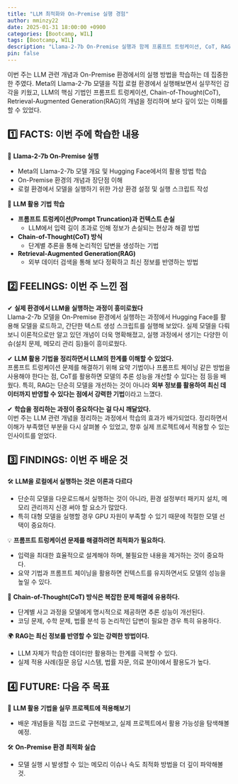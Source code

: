 ```yaml
---
title: "LLM 최적화와 On-Premise 실행 경험"
author: mminzy22
date: 2025-01-31 18:00:00 +0900
categories: [Bootcamp, WIL]
tags: [Bootcamp, WIL]
description: "Llama-2-7b On-Premise 실행과 함께 프롬프트 트렁케이션, CoT, RAG 등 LLM 활용 기법을 학습한 한 주."
pin: false
---
```




이번 주는 LLM 관련 개념과 On-Premise 환경에서의 실행 방법을 학습하는 데 집중한 한 주였다. Meta의 Llama-2-7b 모델을 직접 로컬 환경에서 실행해보면서 실무적인 감각을 키웠고, LLM의 핵심 기법인 프롬프트 트렁케이션, Chain-of-Thought(CoT), Retrieval-Augmented Generation(RAG)의 개념을 정리하며 보다 깊이 있는 이해를 할 수 있었다.


## 1️⃣ FACTS: 이번 주에 학습한 내용

📌 **Llama-2-7b On-Premise 실행**  
- Meta의 Llama-2-7b 모델 개요 및 Hugging Face에서의 활용 방법 학습  
- On-Premise 환경의 개념과 장단점 이해  
- 로컬 환경에서 모델을 실행하기 위한 가상 환경 설정 및 실행 스크립트 작성  

📌 **LLM 활용 기법 학습**  
- **프롬프트 트렁케이션(Prompt Truncation)과 컨텍스트 손실**  
  - LLM에서 입력 길이 초과로 인해 정보가 손실되는 현상과 해결 방법  
- **Chain-of-Thought(CoT) 방식**  
  - 단계별 추론을 통해 논리적인 답변을 생성하는 기법  
- **Retrieval-Augmented Generation(RAG)**  
  - 외부 데이터 검색을 통해 보다 정확하고 최신 정보를 반영하는 방법  


## 2️⃣ FEELINGS: 이번 주 느낀 점

✔ **실제 환경에서 LLM을 실행하는 과정이 흥미로웠다**  
Llama-2-7b 모델을 On-Premise 환경에서 실행하는 과정에서 Hugging Face를 활용해 모델을 로드하고, 간단한 텍스트 생성 스크립트를 실행해 보았다. 실제 모델을 다뤄보니 이론적으로만 알고 있던 개념이 더욱 명확해졌고, 실행 과정에서 생기는 다양한 이슈(설치 문제, 메모리 관리 등)들이 흥미로웠다.

✔ **LLM 활용 기법을 정리하면서 LLM의 한계를 이해할 수 있었다.**  
프롬프트 트렁케이션 문제를 해결하기 위해 요약 기법이나 프롬프트 체이닝 같은 방법을 사용해야 한다는 점, CoT를 활용하면 모델의 추론 성능을 개선할 수 있다는 점 등을 배웠다. 특히, RAG는 단순히 모델을 개선하는 것이 아니라 **외부 정보를 활용하여 최신 데이터까지 반영할 수 있다는 점에서 강력한 기법**이라고 느꼈다.

✔ **학습을 정리하는 과정이 중요하다는 걸 다시 깨달았다.**  
이번 주는 LLM 관련 개념을 정리하는 과정에서 학습의 효과가 배가되었다. 정리하면서 이해가 부족했던 부분을 다시 살펴볼 수 있었고, 향후 실제 프로젝트에서 적용할 수 있는 인사이트를 얻었다.


## 3️⃣ FINDINGS: 이번 주 배운 것

🛠 **LLM을 로컬에서 실행하는 것은 이론과 다르다**  
- 단순히 모델을 다운로드해서 실행하는 것이 아니라, 환경 설정부터 패키지 설치, 메모리 관리까지 신경 써야 할 요소가 많았다.  
- 특히 대형 모델을 실행할 경우 GPU 자원이 부족할 수 있기 때문에 적절한 모델 선택이 중요하다.  

💡 **프롬프트 트렁케이션 문제를 해결하려면 최적화가 필요하다.**  
- 입력을 최대한 효율적으로 설계해야 하며, 불필요한 내용을 제거하는 것이 중요하다.  
- 요약 기법과 프롬프트 체이닝을 활용하면 컨텍스트를 유지하면서도 모델의 성능을 높일 수 있다.  

🧩 **Chain-of-Thought(CoT) 방식은 복잡한 문제 해결에 유용하다.**  
- 단계별 사고 과정을 모델에게 명시적으로 제공하면 추론 성능이 개선된다.  
- 코딩 문제, 수학 문제, 법률 분석 등 논리적인 답변이 필요한 경우 특히 유용하다.  

🌍 **RAG는 최신 정보를 반영할 수 있는 강력한 방법이다.**  
- LLM 자체가 학습한 데이터만 활용하는 한계를 극복할 수 있다.  
- 실제 적용 사례(질문 응답 시스템, 법률 자문, 의료 분야)에서 활용도가 높다.  


## 4️⃣ FUTURE: 다음 주 목표

🚀 **LLM 활용 기법을 실무 프로젝트에 적용해보기**  
- 배운 개념들을 직접 코드로 구현해보고, 실제 프로젝트에서 활용 가능성을 탐색해볼 예정.  

🛠 **On-Premise 환경 최적화 실습**  
- 모델 실행 시 발생할 수 있는 메모리 이슈나 속도 최적화 방법을 더 깊이 파악해볼 것.  


